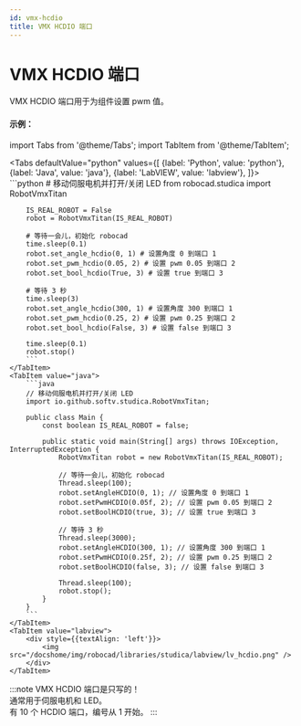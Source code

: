 ```yaml
---
id: vmx-hcdio
title: VMX HCDIO 端口
---
```


# VMX HCDIO 端口

VMX HCDIO 端口用于为组件设置 pwm 值。

#### 示例：

import Tabs from '@theme/Tabs';
import TabItem from '@theme/TabItem';

<Tabs
    defaultValue="python"
    values={[
        {label: 'Python', value: 'python'},
        {label: 'Java', value: 'java'},
        {label: 'LabVIEW', value: 'labview'},
    ]}>
    <TabItem value="python">  
        ```python
        # 移动伺服电机并打开/关闭 LED
        from robocad.studica import RobotVmxTitan

        IS_REAL_ROBOT = False
        robot = RobotVmxTitan(IS_REAL_ROBOT)
        
        # 等待一会儿，初始化 robocad
        time.sleep(0.1)
        robot.set_angle_hcdio(0, 1) # 设置角度 0 到端口 1
        robot.set_pwm_hcdio(0.05, 2) # 设置 pwm 0.05 到端口 2
        robot.set_bool_hcdio(True, 3) # 设置 true 到端口 3

        # 等待 3 秒
        time.sleep(3)
        robot.set_angle_hcdio(300, 1) # 设置角度 300 到端口 1
        robot.set_pwm_hcdio(0.25, 2) # 设置 pwm 0.25 到端口 2
        robot.set_bool_hcdio(False, 3) # 设置 false 到端口 3

        time.sleep(0.1)
        robot.stop()
        ```
    </TabItem>
    <TabItem value="java">
        ```java
        // 移动伺服电机并打开/关闭 LED
        import io.github.softv.studica.RobotVmxTitan;

        public class Main {
            const boolean IS_REAL_ROBOT = false;

            public static void main(String[] args) throws IOException, InterruptedException {
                RobotVmxTitan robot = new RobotVmxTitan(IS_REAL_ROBOT);

                // 等待一会儿，初始化 robocad
                Thread.sleep(100);
                robot.setAngleHCDIO(0, 1); // 设置角度 0 到端口 1
                robot.setPwmHCDIO(0.05f, 2); // 设置 pwm 0.05 到端口 2
                robot.setBoolHCDIO(true, 3); // 设置 true 到端口 3

                // 等待 3 秒
                Thread.sleep(3000);
                robot.setAngleHCDIO(300, 1); // 设置角度 300 到端口 1
                robot.setPwmHCDIO(0.25f, 2); // 设置 pwm 0.25 到端口 2
                robot.setBoolHCDIO(false, 3); // 设置 false 到端口 3

                Thread.sleep(100);
                robot.stop();
            }
        }
        ```
    </TabItem>
    <TabItem value="labview">
        <div style={{textAlign: 'left'}}>
            <img src="/docshome/img/robocad/libraries/studica/labview/lv_hcdio.png" />
        </div>
    </TabItem>
</Tabs>   

:::note
VMX HCDIO 端口是只写的！  
通常用于伺服电机和 LED。  
有 10 个 HCDIO 端口，编号从 1 开始。
:::
